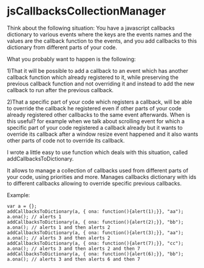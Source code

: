 # jsCallbacksCollectionManager
Think about the following situation: You have a javascript callbacks dictionary to various events where the keys are the events names and the values are the callback function to the events, and you add callbacks to this dictionary from different parts of your code.

What you probably want to happen is the following:

1)That it will be possible to add a callback to an event which has another callback function which already registered to it, while preserving the previous callback function and not overriding it and instead to add the new callback to run after the previous callback.

2)That a specific part of your code which registers a callback, will be able to override the callback he registered even if other parts of your code already registered other callbacks to the same event afterwards. When is this useful? for example when we talk about scrolling event for which a specific part of your code registered a callback already but it wants to override its callback after a window resize event happened and it also wants other parts of code not to override its callback.

I wrote a little easy to use function which deals with this situation, called addCallbacksToDictionary.

It allows to manage a collection of callbacks used from different parts of your code, using priorities and more.
Manages callbacks dictionary with ids to different callbacks allowing to override specific previous callbacks.

Example:

    var a = {};
    addCallbacksToDictionary(a, { ona: function(){alert(1);}}, "aa");
    a.ona(); // alerts 1
    addCallbacksToDictionary(a, { ona: function(){alert(2);}}, "bb");
    a.ona(); // alerts 1 and then alerts 2
    addCallbacksToDictionary(a, { ona: function(){alert(3);}}, "aa");
    a.ona(); // alerts 3 and then alerts 2
    addCallbacksToDictionary(a, { ona: function(){alert(7);}}, "cc");
    a.ona(); // alerts 3 and then alerts 2 and then 7
    addCallbacksToDictionary(a, { ona: function(){alert(6);}}, "bb");
    a.ona(); // alerts 3 and then alerts 6 and then 7

